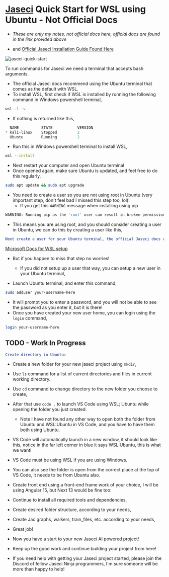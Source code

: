 # [Jaseci](https://www.jaseci.org/) Quick Start for WSL using Ubuntu - Not Official Docs

- *These are only my notes, not official docs here, official docs are found in the link provided above*

- and [Official Jaseci Installation Guide Found Here](https://docs.jaseci.org/docs/docs/getting_started/installation)

<p align="left"> 
<img src="https://komarev.com/ghpvc/?username=jaseci-quick-start&label=Profile%20views&color=f79952&style=flat" alt="jaseci-quick-start" /> 
</p>

To run commands for Jaseci we need a terminal that accepts bash arguments. 
- The official Jaseci docs recommend using the Ubuntu terminal that comes as the default with WSL.
- To install WSL, first check if WSL is installed by running the following command in Windows powershell terminal,

```bash
wsl -l -v
```

- If nothing is returned like this,

```powershell
  NAME          STATE           VERSION
* kali-linux    Stopped         2
  Ubuntu        Running         2
```

- Run this in Windows powershell terminal to install WSL,

```bash
wsl --install
```

- Next restart your computer and open Ubuntu terminal
- Once opened again, make sure Ubuntu is updated, and feel free to do this regularly,

```bash
sudo apt update && sudo apt upgrade
```

- You need to create a user so you are not using root in Ubuntu (very important step, don't feel bad I missed this step too, lol)!
  - If you get this `WARNING` message when installing using pip 

```bash
WARNING: Running pip as the 'root' user can result in broken permissions and conflicting behaviour with the system package manager. It is recommended to use a virtual environment instead: https://pip.pypa.io/warnings/venv
```

- This means you are using root, and you should consider creating a user in Ubuntu, we can do this by creating a user like this,

```yml
Next create a user for your Ubuntu terminal, the official Jaseci docs reference these docs: 
```

[Microsoft Docs for WSL setup](https://learn.microsoft.com/en-us/windows/wsl/setup/environment#set-up-your-linux-username-and-password)

- But if you happen to miss that step no worries! 
  - If you did not setup up a user that way, you can setup a new user in your Ubuntu terminal,

- Launch Ubuntu terminal, and enter this command,

```bash
sudo adduser your-username-here
```

- It will prompt you to enter a password, and you will not be able to see the password as you enter it, but it is there!
- Once you have created your new user home, you can login using the `login` command,

```bash
login your-username-here
```

## TODO - Work In Progress

```yml
Create directory in Ubuntu:
```

- Create a new folder for your new jaseci project using `mkdir`,
- Use `ls` command for a list of current directories and files in current working directory.

- Use `cd` command to change directory to the new folder you choose to create,
- After that use `code .` to launch VS Code using WSL; Ubuntu while opening the folder you just created.
  - Note I have not found any other way to open both the folder from Ubuntu and WSL:Ubuntu in VS Code, and you have to have them both using Ubuntu. 

- VS Code will automatically launch in a new window, it should look like this, notice in the far left corner in blue it says WSL:Ubuntu, this is what we want!

- VS Code must be using WSL if you are using Windows. 
- You can also see the folder is open from the correct place at the top of VS Code, it needs to be from Ubuntu also.

- Create front end using a front-end frame work of your choice, I will be using Angular 15, but Next 13 would be fine too:

- Continue to install all required tools and dependencies,

- Create desired folder structure, according to your needs,

- Create Jac graphs, walkers, train_files, etc. according to your needs,

- Great job! 

- Now you have a start to your new Jaseci AI powered project!

- Keep up the good work and continue building your project from here!

- If you need help with getting your Jaseci project started, please join the Discord of fellow Jaseci Ninja programmers, I'm sure someone will be more than happy to help!








